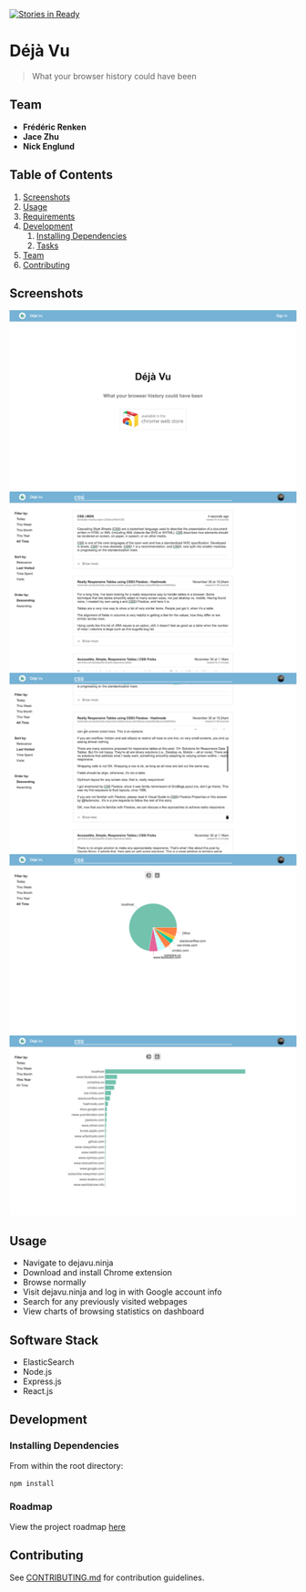 [![Stories in Ready](https://badge.waffle.io/closeTalkers/closeTalkers.png?label=ready&title=Ready)](https://waffle.io/closeTalkers/closeTalkers)
# Déjà Vu

> What your browser history could have been

## Team

  - __Frédéric Renken__
  - __Jace Zhu__
  - __Nick Englund__

## Table of Contents

1. [Screenshots](#Screenshots)
1. [Usage](#Usage)
1. [Requirements](#requirements)
1. [Development](#development)
    1. [Installing Dependencies](#installing-dependencies)
    1. [Tasks](#tasks)
1. [Team](#team)
1. [Contributing](#contributing)

## Screenshots

![Alt text](/chrome/promo/screenshot1.png?raw=true)
![Alt text](/chrome/promo/screenshot2.png?raw=true)
![Alt text](/chrome/promo/screenshot3.png?raw=true)
![Alt text](/chrome/promo/screenshot4.png?raw=true)
![Alt text](/chrome/promo/screenshot5.png?raw=true)

## Usage

- Navigate to dejavu.ninja
- Download and install Chrome extension
- Browse normally
- Visit dejavu.ninja and log in with Google account info
- Search for any previously visited webpages
- View charts of browsing statistics on dashboard

## Software Stack

- ElasticSearch
- Node.js
- Express.js
- React.js

## Development

### Installing Dependencies

From within the root directory:

```sh
npm install
```

### Roadmap

View the project roadmap [here](https://github.com/closeTalkers/closeTalkers/issues)


## Contributing

See [CONTRIBUTING.md](CONTRIBUTING.md) for contribution guidelines.